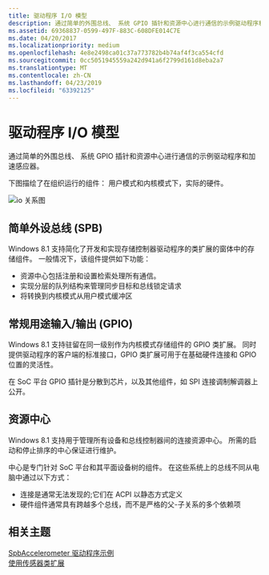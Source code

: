 ```yaml
---
title: 驱动程序 I/O 模型
description: 通过简单的外围总线、 系统 GPIO 插针和资源中心进行通信的示例驱动程序和加速感应器。
ms.assetid: 69368837-0599-497F-883C-608DFE014C7E
ms.date: 04/20/2017
ms.localizationpriority: medium
ms.openlocfilehash: 4e8e2498ca01c37a773782b4b74af4f3ca554cfd
ms.sourcegitcommit: 0cc5051945559a242d941a6f2799d161d8eba2a7
ms.translationtype: MT
ms.contentlocale: zh-CN
ms.lasthandoff: 04/23/2019
ms.locfileid: "63392125"
---
```

# <a name="the-driver-io-model"></a>驱动程序 I/O 模型


通过简单的外围总线、 系统 GPIO 插针和资源中心进行通信的示例驱动程序和加速感应器。

下图描绘了在组织运行的组件： 用户模式和内核模式下，实际的硬件。

![io 关系图](images/io.png)

## <a name="simple-peripheral-bus-spb"></a>简单外设总线 (SPB)


Windows 8.1 支持简化了开发和实现存储控制器驱动程序的类扩展的窗体中的存储组件。 一般情况下，该组件提供如下功能：

-   资源中心包括注册和设置检索处理所有通信。
-   实现分层的队列结构来管理同步目标和总线锁定请求
-   将转换到内核模式从用户模式缓冲区

## <a name="general-purpose-inputoutput-gpio"></a>常规用途输入/输出 (GPIO)


Windows 8.1 支持驻留在同一级别作为内核模式存储组件的 GPIO 类扩展。 同时提供驱动程序的客户端的标准接口，GPIO 类扩展可用于在基础硬件连接和 GPIO 位置的灵活性。

在 SoC 平台 GPIO 插针是分散到芯片，以及其他组件，如 SPI 连接调制解调器上公开。

## <a name="resource-hub"></a>资源中心


Windows 8.1 支持用于管理所有设备和总线控制器间的连接资源中心。 所需的启动和停止排序的中心保证进行维护。

中心是专门针对 SoC 平台和其平面设备树的组件。 在这些系统上的总线不同从电脑中通过以下方式：

-   连接是通常无法发现的;它们在 ACPI 以静态方式定义
-   硬件组件通常具有跨越多个总线，而不是严格的父-子关系的多个依赖项

## <a name="related-topics"></a>相关主题
[SpbAccelerometer 驱动程序示例](spbaccelerometer-driver-sample.md)  
[使用传感器类扩展](using-the-sensor-class-extension.md)  



